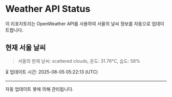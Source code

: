 
# Weather API Status

이 리포지토리는 OpenWeather API를 사용하여 서울의 날씨 정보를 자동으로 업데이트합니다.

## 현재 서울 날씨
> 서울의 현재 날씨: scattered clouds, 온도: 31.76°C, 습도: 58%

⏳ 업데이트 시간: 2025-08-05 05:22:13 (UTC)

---
자동 업데이트 봇에 의해 관리됩니다.
